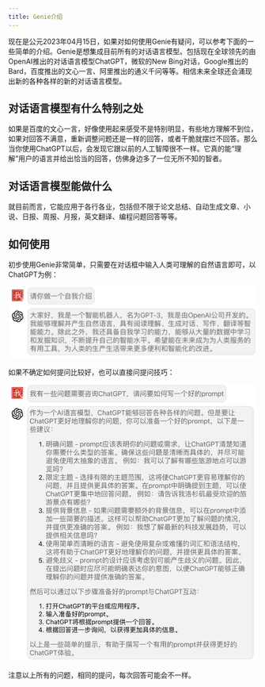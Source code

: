 ```yaml
---
title: Genie介绍
---
```


现在是公元2023年04月15日，如果对如何使用Genie有疑问，可以参考下面的一些简单的介绍。Genie是想集成目前所有的对话语言模型。包括现在全球领先的由OpenAI推出的对话语言模型ChatGPT，微软的New Bing对话，Google推出的Bard，百度推出的文心一言、阿里推出的通义千问等等。相信未来全球还会涌现出新的各种各样的新的对话语言模型。

## 对话语言模型有什么特别之处

如果是百度的文心一言，好像使用起来感受不是特别明显，有些地方理解不到位，如果对回答不满意，重新调整问题还是一样的回答，或者干脆就摆烂不回答。那么当你使用ChatGPT以后，会发现它跟以前的人工智障很不一样。它真的能“理解”用户的语言并给出恰当的回答，仿佛身边多了一位无所不知的智者。

## 对话语言模型能做什么

就目前而言，它能应用于各行各业，包括但不限于论文总结、自动生成文章、小说、日报、周报、月报，英文翻译、编程问题回答等等。

## 如何使用

初步使用Genie非常简单，只需要在对话框中输入人类可理解的自然语言即可，以ChatGPT为例：


![](./genie/2023-04-15-23-30-01-image.png)


如果不确定如何提问比较好，也可以直接问提问技巧：

![](./genie/2023-04-15-23-34-30-image.png)


注意以上所有的问题，相同的提问，每次回答可能会不一样。
